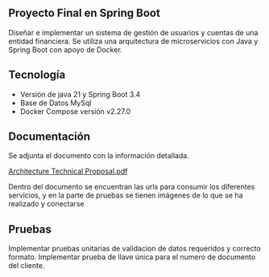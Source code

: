 ## Proyecto Final en Spring Boot
Diseñar e implementar un sistema de gestión de usuarios y cuentas de una entidad financiera. Se utiliza una arquitectura de microservicios con Java y Spring
Boot con apoyo de Docker.

## Tecnología

- Versión de java 21 y Spring Boot 3.4
- Base de Datos MySql
- Docker Compose versión v2.27.0

## Documentación

Se adjunta el documento con la información detallada. 

[Architecture Technical Proposal.pdf](https://github.com/valery28/master-spring-boot-final-project/files/15368732/Architecture.Technical.Proposal.pdf)

Dentro del documento se encuentran las urls para consumir los diferentes servicios, y en la parte de pruebas se tienen imágenes de lo que se ha realizado y conectarse

## Pruebas

Implementar pruebas unitarias de validacion de datos requeridos y correcto formato.
Implementar prueba de llave única para el numero de documento del cliente.
